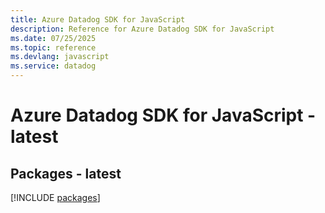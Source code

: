 ```yaml
---
title: Azure Datadog SDK for JavaScript
description: Reference for Azure Datadog SDK for JavaScript
ms.date: 07/25/2025
ms.topic: reference
ms.devlang: javascript
ms.service: datadog
---
```

# Azure Datadog SDK for JavaScript - latest
## Packages - latest
[!INCLUDE [packages](datadog-index.md)]